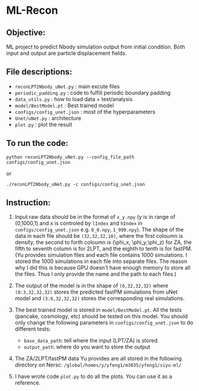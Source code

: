 # ML-Recon

## Objective:

ML project to predict Nbody simulation output from initial condition.
Both input and output are particle displacement fields.

## File descriptions:

* `reconLPT2Nbody_uNet.py` : main excute files
* `periodic_padding.py` : code to fulfill periodic boundary padding
* `data_utils.py` : how to load data + test/analysis
* `model/BestModel.pt` : Best trained model
* `configs/config_unet.json` : most of the hyperparameters
* `Unet/uNet.py` : architecture
* `plot.py` : plot the result

## To run the code:

`python reconLPT2Nbody_uNet.py --config_file_path configs/config_unet.json`

or

`./reconLPT2Nbody_uNet.py -c configs/config_unet.json`

## Instruction:

1. Input raw data should be in the format of `x_y.npy` (y is in range of
(0,1000,1) and x is controled by `lIndex` and `hIndex` in
`configs/config_unet.json`  e.g. `0_0.npy`, `1_999.npy`). The shape of the data
in each file should be `(32,32,32,10)`, where the first coloumn is density, the
second to forth coloumn is (\phi_x, \phi_y,\phi_z) for ZA, the fifth to seventh
column is for 2LPT, and the eighth to tenth is for fastPM.
(Yu provides simulation files and each file contains 1000 simulations. I stored
the 1000 simulations in each file into separate files. The reason why I did
this is because GPU doesn't have enough memory to store all the files. Thus I
only provide the name and the path to each files.)

2. The output of the model is in the shape of `(6,32,32,32)` where
`(0:3,32,32,32)` stores the predicted fastPM simulations from uNet model and
`(3:6,32,32,32)` stores the corresponding real simulations.

3. The best trained model is stored in `model/BestModel.pt`. All the tests
(pancake, cosmology, etc) should be tested on this model.
You should only change the following parameters in `configs/config_unet.json`
to do different tests:
    * `base_data_path`: tell where the input (LPT/ZA) is stored.
    * `output_path`:  where do you want to store the output

4. The ZA/2LPT/fastPM data Yu provides are all stored in the following directory
on Nersc: `/global/homes/y/yfeng1/m3035/yfeng1/siyu-ml/`

5. I have wrote code `plot.py` to do all the plots. You can use it as a reference.
